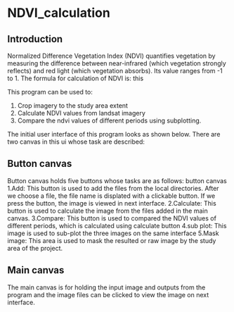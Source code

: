 # NDVI_calculation
## Introduction
Normalized Difference Vegetation Index (NDVI) quantifies vegetation by measuring the difference between near-infrared (which vegetation strongly reflects) and red light (which vegetation absorbs). Its value ranges from -1 to 1. The formula for calculation of NDVI is:
this

This program can be used to:
1. Crop imagery to the study area extent
2. Calculate NDVI values from landsat imagery
3. Compare the ndvi values of different periods using subplotting.

The initial user interface of this program looks as shown below. There are two canvas in this ui whose task are described:<br>
## Button canvas
Button canvas holds five buttons whose tasks are as follows:
button canvas
1.Add: This button is used to add the files from the local directories. After we choose a file, the file name is displated with a clickable button. If we press the               button, the image is viewed in next interface.
2.Calculate: This button is used to calculate the image from the files added in the main canvas. 
3.Compare: This button is used to compared the NDVI values of different periods, which is calculated using calculate button
4.sub plot: This image is used to sub-plot the three images on the same interface
5.Mask image: This area is used to mask the resulted or raw image by the study area of the project.

## Main canvas
The main canvas is for holding the input image and outputs from the program and the image files can be clicked to view the image on next interface.

